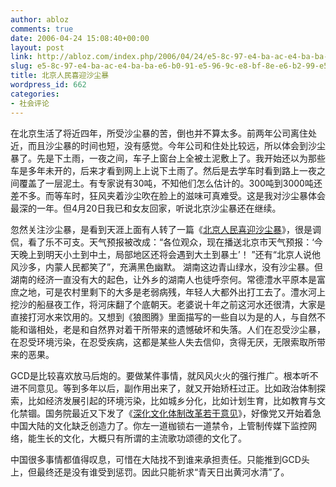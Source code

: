 ```yaml
---
author: abloz
comments: true
date: 2006-04-24 15:08:40+00:00
layout: post
link: http://abloz.com/index.php/2006/04/24/e5-8c-97-e4-ba-ac-e4-ba-ba-e6-b0-91-e5-96-9c-e8-bf-8e-e6-b2-99-e5-b0-98-e6-9a-b4/
slug: e5-8c-97-e4-ba-ac-e4-ba-ba-e6-b0-91-e5-96-9c-e8-bf-8e-e6-b2-99-e5-b0-98-e6-9a-b4
title: 北京人民喜迎沙尘暴
wordpress_id: 662
categories:
- 社会评论
---
```


在北京生活了将近四年，所受沙尘暴的苦，倒也并不算太多。前两年公司离住处近，而且沙尘暴的时间也短，没有感觉。今年公司和住处比较远，所以体会到沙尘暴了。先是下土雨，一夜之间，车子上窗台上全被土泥敷上了。我开始还以为那些车是多年未开的，后来才看到网上上说下土雨了。然后是去学车时看到路上一夜之间覆盖了一层泥土。有专家说有30吨，不知他们怎么估计的。300吨到3000吨还差不多。而等车时，狂风夹着沙尘吹在脸上的滋味可真难受。这是我对沙尘暴体会最深的一年。但4月20日我已和女友回家，听说北京沙尘暴还在继续。




忽然关注沙尘暴，是看到天涯上面有人转了一篇《[北京人民喜迎沙尘暴](http://www2.tianyablog.com/blogger/post_show.asp?BlogID=279938&PostID=4918193&idWriter=2328903&Key=569047812)》，很是调侃，看了乐不可支。天气预报被改成：“各位观众，现在播送北京市天气预报：‘今天晚上到明天小土到中土，局部地区还将会遇到大土到暴土’！ ”还有“北京人说他风沙多，内蒙人民都笑了”，充满黑色幽默。 湖南这边青山绿水，没有沙尘暴。但湖南的经济一直没有大的起色，让外乡的湖南人也徒呼奈何。常德澧水平原本是富庶之地，可是农村里剩下的大多是老弱病残，年轻人大都外出打工去了。澧水河上挖沙的船昼夜工作，将河床翻了个底朝天。老婆说十年之前这河水还很清，大家是直接打河水来饮用的。又想到《狼图腾》里面描写的一些自以为是的人，与自然不能和谐相处，老是和自然界对着干所带来的遗憾破坏和失落。人们在忍受沙尘暴，在忍受环境污染，在忍受疾病，这都是某些人失去信仰，贪得无厌，无限索取所带来的恶果。




GCD是比较喜欢放马后炮的。要做某件事情，就风风火火的强行推广。根本听不进不同意见。等到多年以后，副作用出来了，就又开始矫枉过正。比如政治体制探索，比如经济发展引起的环境污染，比如城乡分化，比如计划生育，比如教育与文化禁锢。国务院最近又下发了《[深化文化体制改革若干意见](http://culture.people.com.cn/GB/22226/57597/)》，好像党又开始着急中国大陆的文化缺乏创造力了。你左一道枷锁右一道禁令，上管制传媒下监控网络，能生长的文化，大概只有所谓的主流歌功颂德的文化了。




中国很多事情都值得叹息，可惜在大陆找不到谁来承担责任。只能推到GCD头上，但最终还是没有谁受到惩罚。因此只能祈求“青天日出黄河水清”了。
